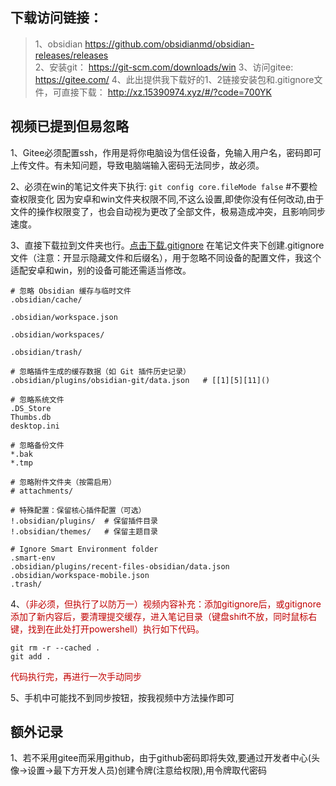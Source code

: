 ## 下载访问链接：
> 1、obsidian  https://github.com/obsidianmd/obsidian-releases/releases  
> 2、安装git： https://git-scm.com/downloads/win
> 3、访问gitee: https://gitee.com/
> 4、此出提供我下载好的1、2链接安装包和.gitignore文件，可直接下载： http://xz.15390974.xyz/#/?code=700YK 

## 视频已提到但易忽略
1、Gitee必须配置ssh，作用是将你电脑设为信任设备，免输入用户名，密码即可上传文件。有未知问题，导致电脑端输入密码无法同步，故必须。

2、必须在win的笔记文件夹下执行: `git config core.fileMode false`  #不要检查权限变化
因为安卓和win文件夹权限不同,不这么设置,即使你没有任何改动,由于文件的操作权限变了，也会自动视为更改了全部文件，极易造成冲突，且影响同步速度。

3、直接下载拉到文件夹也行。[点击下载.gitignore](.gitignore)
在笔记文件夹下创建.gitignore文件（注意：开显示隐藏文件和后缀名），用于忽略不同设备的配置文件，我这个适配安卓和win，别的设备可能还需适当修改。
```
# 忽略 Obsidian 缓存与临时文件
.obsidian/cache/

.obsidian/workspace.json

.obsidian/workspaces/

.obsidian/trash/

# 忽略插件生成的缓存数据（如 Git 插件历史记录）
.obsidian/plugins/obsidian-git/data.json   # [[1][5][11]()

# 忽略系统文件
.DS_Store
Thumbs.db
desktop.ini

# 忽略备份文件
*.bak
*.tmp

# 忽略附件文件夹（按需启用）
# attachments/

# 特殊配置：保留核心插件配置（可选）
!.obsidian/plugins/  # 保留插件目录
!.obsidian/themes/   # 保留主题目录

# Ignore Smart Environment folder
.smart-env
.obsidian/plugins/recent-files-obsidian/data.json
.obsidian/workspace-mobile.json
.trash/
```

4、<font color="#c00000">（非必须，但执行了以防万一）视频内容补充：添加gitignore后，或gitignore添加了新内容后，要清理提交缓存，进入笔记目录（键盘shift不放，同时鼠标右键，找到在此处打开powershell）执行如下代码。</font>
```
git rm -r --cached .
git add .
```
<font color="#c00000">代码执行完，再进行一次手动同步</font>

5、手机中可能找不到同步按钮，按我视频中方法操作即可

## 额外记录
1、若不采用gitee而采用github，由于github密码即将失效,要通过开发者中心(头像->设置->最下方开发人员)创建令牌(注意给权限),用令牌取代密码
